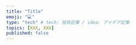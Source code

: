 ```yaml
---
title: "Title"
emoji: "💻" 
type: "tech" # tech: 技術記事 / idea: アイデア記事
topics: [XXX, XXX] 
published: false
---
```

